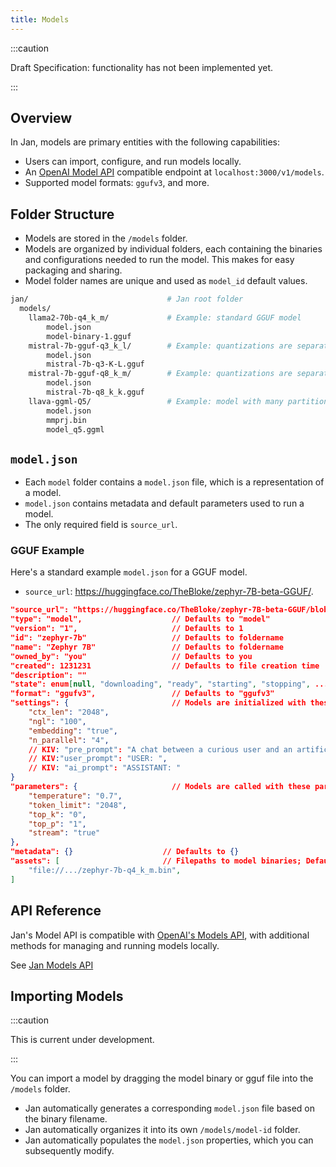 ```yaml
---
title: Models
---
```


:::caution

Draft Specification: functionality has not been implemented yet.

:::

## Overview

In Jan, models are primary entities with the following capabilities:

- Users can import, configure, and run models locally.
- An [OpenAI Model API](https://platform.openai.com/docs/api-reference/models) compatible endpoint at `localhost:3000/v1/models`.
- Supported model formats: `ggufv3`, and more.

## Folder Structure

- Models are stored in the `/models` folder.
- Models are organized by individual folders, each containing the binaries and configurations needed to run the model. This makes for easy packaging and sharing.
- Model folder names are unique and used as `model_id` default values.

```bash
jan/                               # Jan root folder
  models/
    llama2-70b-q4_k_m/             # Example: standard GGUF model
        model.json
        model-binary-1.gguf
    mistral-7b-gguf-q3_k_l/        # Example: quantizations are separate folders
        model.json
        mistral-7b-q3-K-L.gguf
    mistral-7b-gguf-q8_k_m/        # Example: quantizations are separate folders
        model.json
        mistral-7b-q8_k_k.gguf
    llava-ggml-Q5/                 # Example: model with many partitions
        model.json
        mmprj.bin
        model_q5.ggml
```

## `model.json`

- Each `model` folder contains a `model.json` file, which is a representation of a model.
- `model.json` contains metadata and default parameters used to run a model.
- The only required field is `source_url`.

### GGUF Example

Here's a standard example `model.json` for a GGUF model.

- `source_url`: https://huggingface.co/TheBloke/zephyr-7B-beta-GGUF/.

```json
"source_url": "https://huggingface.co/TheBloke/zephyr-7B-beta-GGUF/blob/main/zephyr-7b-beta.Q4_K_M.gguf",
"type": "model",                    // Defaults to "model"
"version": "1",                     // Defaults to 1
"id": "zephyr-7b"                   // Defaults to foldername
"name": "Zephyr 7B"                 // Defaults to foldername
"owned_by": "you"                   // Defaults to you
"created": 1231231                  // Defaults to file creation time
"description": ""
"state": enum[null, "downloading", "ready", "starting", "stopping", ...]
"format": "ggufv3",                 // Defaults to "ggufv3"
"settings": {                       // Models are initialized with these settings
    "ctx_len": "2048",
    "ngl": "100",
    "embedding": "true",
    "n_parallel": "4",
    // KIV: "pre_prompt": "A chat between a curious user and an artificial intelligence",
    // KIV:"user_prompt": "USER: ",
    // KIV: "ai_prompt": "ASSISTANT: "
}
"parameters": {                     // Models are called with these parameters
    "temperature": "0.7",
    "token_limit": "2048",
    "top_k": "0",
    "top_p": "1",
    "stream": "true"
},
"metadata": {}                    // Defaults to {}
"assets": [                       // Filepaths to model binaries; Defaults to current dir
    "file://.../zephyr-7b-q4_k_m.bin",
]
```

## API Reference

Jan's Model API is compatible with [OpenAI's Models API](https://platform.openai.com/docs/api-reference/models), with additional methods for managing and running models locally.

See [Jan Models API](https://jan.ai/api-reference#tag/Models)

## Importing Models

:::caution

This is current under development.

:::

You can import a model by dragging the model binary or gguf file into the `/models` folder.

- Jan automatically generates a corresponding `model.json` file based on the binary filename.
- Jan automatically organizes it into its own `/models/model-id` folder.
- Jan automatically populates the `model.json` properties, which you can subsequently modify.
